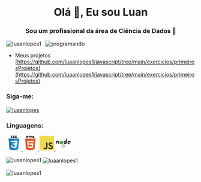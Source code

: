 <h1 align="center">Olá 👋, Eu sou Luan</h1>
<h3 align="center">Sou um profissional da área de Ciência de Dados 👋</h3>

<img align="right" alt="programando" width ="400" src="https://media.tenor.com/qJ5evVs-_uUAAAAC/coding.gif">

<p align="left"> <img src="https://komarev.com/ghpvc/?username=luaanlopes1&label=Profile%20views&color=0e75b6&style=flat" alt="luaanlopes1" /> </p>

- Meus projetos [https://github.com/luaanlopes1/javascript/tree/main/exercicios/primeirosProjetos](https://github.com/luaanlopes1/javascript/tree/main/exercicios/primeirosProjetos)

<h3 align="left">Siga-me:</h3>
<p align="left">
<a href="https://instagram.com/luaanlopes" target="blank"><img align="center" src="https://raw.githubusercontent.com/rahuldkjain/github-profile-readme-generator/master/src/images/icons/Social/instagram.svg" alt="luaanlopes" height="30" width="40" /></a>
</p>

<h3 align="left">Linguagens:</h3>
<p align="left"> <a href="https://www.w3schools.com/css/" target="_blank" rel="noreferrer"> <img src="https://raw.githubusercontent.com/devicons/devicon/master/icons/css3/css3-original-wordmark.svg" alt="css3" width="40" height="40"/> </a> <a href="https://www.w3.org/html/" target="_blank" rel="noreferrer"> <img src="https://raw.githubusercontent.com/devicons/devicon/master/icons/html5/html5-original-wordmark.svg" alt="html5" width="40" height="40"/> </a> <a href="https://developer.mozilla.org/en-US/docs/Web/JavaScript" target="_blank" rel="noreferrer"> <img src="https://raw.githubusercontent.com/devicons/devicon/master/icons/javascript/javascript-original.svg" alt="javascript" width="40" height="40"/> </a> <a href="https://nodejs.org" target="_blank" rel="noreferrer"> <img src="https://raw.githubusercontent.com/devicons/devicon/master/icons/nodejs/nodejs-original-wordmark.svg" alt="nodejs" width="40" height="40"/> </a> </p>

<p><img align="left" src="https://github-readme-stats.vercel.app/api/top-langs?username=luaanlopes1&show_icons=true&locale=en&layout=compact" alt="luaanlopes1" /></p>

<p>&nbsp;<img align="center" src="https://github-readme-stats.vercel.app/api?username=luaanlopes1&show_icons=true&locale=en" alt="luaanlopes1" /></p>

<p><img align="center" src="https://github-readme-streak-stats.herokuapp.com/?user=luaanlopes1&" alt="luaanlopes1" /></p>
